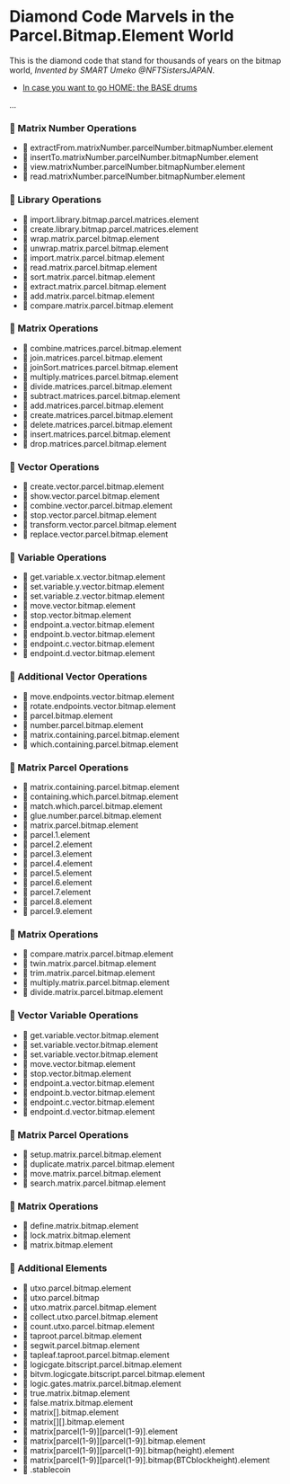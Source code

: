 # Diamond Code Marvels in the Parcel.Bitmap.Element World

This is the diamond code that stand for thousands of years on the bitmap world, *Invented by SMART Umeko @NFTSistersJAPAN*.

- [In case you want to go HOME: the BASE drums](../README.md)

...

### 💎 Matrix Number Operations
  - 💎 extractFrom.matrixNumber.parcelNumber.bitmapNumber.element
  - 💎 insertTo.matrixNumber.parcelNumber.bitmapNumber.element
  - 💎 view.matrixNumber.parcelNumber.bitmapNumber.element
  - 💎 read.matrixNumber.parcelNumber.bitmapNumber.element

### 💎 Library Operations
  - 💎 import.library.bitmap.parcel.matrices.element
  - 💎 create.library.bitmap.parcel.matrices.element
  - 💎 wrap.matrix.parcel.bitmap.element
  - 💎 unwrap.matrix.parcel.bitmap.element
  - 💎 import.matrix.parcel.bitmap.element
  - 💎 read.matrix.parcel.bitmap.element
  - 💎 sort.matrix.parcel.bitmap.element
  - 💎 extract.matrix.parcel.bitmap.element
  - 💎 add.matrix.parcel.bitmap.element
  - 💎 compare.matrix.parcel.bitmap.element

### 💎 Matrix Operations
  - 💎 combine.matrices.parcel.bitmap.element
  - 💎 join.matrices.parcel.bitmap.element
  - 💎 joinSort.matrices.parcel.bitmap.element
  - 💎 multiply.matrices.parcel.bitmap.element
  - 💎 divide.matrices.parcel.bitmap.element
  - 💎 subtract.matrices.parcel.bitmap.element
  - 💎 add.matrices.parcel.bitmap.element
  - 💎 create.matrices.parcel.bitmap.element
  - 💎 delete.matrices.parcel.bitmap.element
  - 💎 insert.matrices.parcel.bitmap.element
  - 💎 drop.matrices.parcel.bitmap.element

### 💎 Vector Operations
  - 💎 create.vector.parcel.bitmap.element
  - 💎 show.vector.parcel.bitmap.element
  - 💎 combine.vector.parcel.bitmap.element
  - 💎 stop.vector.parcel.bitmap.element
  - 💎 transform.vector.parcel.bitmap.element
  - 💎 replace.vector.parcel.bitmap.element

### 💎 Variable Operations
  - 💎 get.variable.x.vector.bitmap.element
  - 💎 set.variable.y.vector.bitmap.element
  - 💎 set.variable.z.vector.bitmap.element
  - 💎 move.vector.bitmap.element
  - 💎 stop.vector.bitmap.element
  - 💎 endpoint.a.vector.bitmap.element
  - 💎 endpoint.b.vector.bitmap.element
  - 💎 endpoint.c.vector.bitmap.element
  - 💎 endpoint.d.vector.bitmap.element

### 💎 Additional Vector Operations
  - 💎 move.endpoints.vector.bitmap.element
  - 💎 rotate.endpoints.vector.bitmap.element
  - 💎 parcel.bitmap.element
  - 💎 number.parcel.bitmap.element
  - 💎 matrix.containing.parcel.bitmap.element
  - 💎 which.containing.parcel.bitmap.element

### 💎 Matrix Parcel Operations
  - 💎 matrix.containing.parcel.bitmap.element
  - 💎 containing.which.parcel.bitmap.element
  - 💎 match.which.parcel.bitmap.element
  - 💎 glue.number.parcel.bitmap.element
  - 💎 matrix.parcel.bitmap.element
  - 💎 parcel.1.element
  - 💎 parcel.2.element
  - 💎 parcel.3.element
  - 💎 parcel.4.element
  - 💎 parcel.5.element
  - 💎 parcel.6.element
  - 💎 parcel.7.element
  - 💎 parcel.8.element
  - 💎 parcel.9.element

### 💎 Matrix Operations
  - 💎 compare.matrix.parcel.bitmap.element
  - 💎 twin.matrix.parcel.bitmap.element
  - 💎 trim.matrix.parcel.bitmap.element
  - 💎 multiply.matrix.parcel.bitmap.element
  - 💎 divide.matrix.parcel.bitmap.element

### 💎 Vector Variable Operations
  - 💎 get.variable.vector.bitmap.element
  - 💎 set.variable.vector.bitmap.element
  - 💎 set.variable.vector.bitmap.element
  - 💎 move.vector.bitmap.element
  - 💎 stop.vector.bitmap.element
  - 💎 endpoint.a.vector.bitmap.element
  - 💎 endpoint.b.vector.bitmap.element
  - 💎 endpoint.c.vector.bitmap.element
  - 💎 endpoint.d.vector.bitmap.element

### 💎 Matrix Parcel Operations
  - 💎 setup.matrix.parcel.bitmap.element
  - 💎 duplicate.matrix.parcel.bitmap.element
  - 💎 move.matrix.parcel.bitmap.element
  - 💎 search.matrix.parcel.bitmap.element

### 💎 Matrix Operations
  - 💎 define.matrix.bitmap.element
  - 💎 lock.matrix.bitmap.element
  - 💎 matrix.bitmap.element

### 💎 Additional Elements
  - 💎 utxo.parcel.bitmap.element
  - 💎 utxo.parcel.bitmap
  - 💎 utxo.matrix.parcel.bitmap.element
  - 💎 collect.utxo.parcel.bitmap.element
  - 💎 count.utxo.parcel.bitmap.element
  - 💎 taproot.parcel.bitmap.element
  - 💎 segwit.parcel.bitmap.element
  - 💎 tapleaf.taproot.parcel.bitmap.element
  - 💎 logicgate.bitscript.parcel.bitmap.element
  - 💎 bitvm.logicgate.bitscript.parcel.bitmap.element
  - 💎 logic.gates.matrix.parcel.bitmap.element
  - 💎 true.matrix.bitmap.element
  - 💎 false.matrix.bitmap.element
  - 💎 matrix[].bitmap.element
  - 💎 matrix[][].bitmap.element
  - 💎 matrix[parcel(1-9)][parcel(1-9)].element
  - 💎 matrix[parcel(1-9)][parcel(1-9)].bitmap.element
  - 💎 matrix[parcel(1-9)][parcel(1-9)].bitmap(height).element
  - 💎 matrix[parcel(1-9)][parcel(1-9)].bitmap(BTCblockheight).element
  - 💎 .stablecoin



